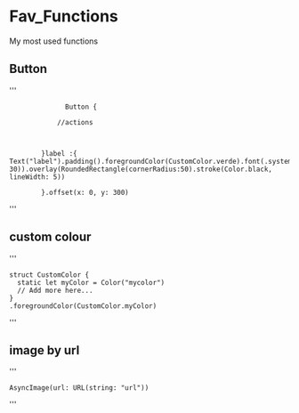 # Fav_Functions
My most used functions 

## Button

'''
                  
                  Button {
                
                //actions
                     
                 
                 
            }label :{
    Text("label").padding().foregroundColor(CustomColor.verde).font(.system(size: 30)).overlay(RoundedRectangle(cornerRadius:50).stroke(Color.black,   lineWidth: 5))  
                
            }.offset(x: 0, y: 300)


'''

## custom colour

'''

    struct CustomColor {
      static let myColor = Color("mycolor")
      // Add more here...
    }
    .foregroundColor(CustomColor.myColor)
    
'''

## image by url

'''

    AsyncImage(url: URL(string: "url"))

'''


